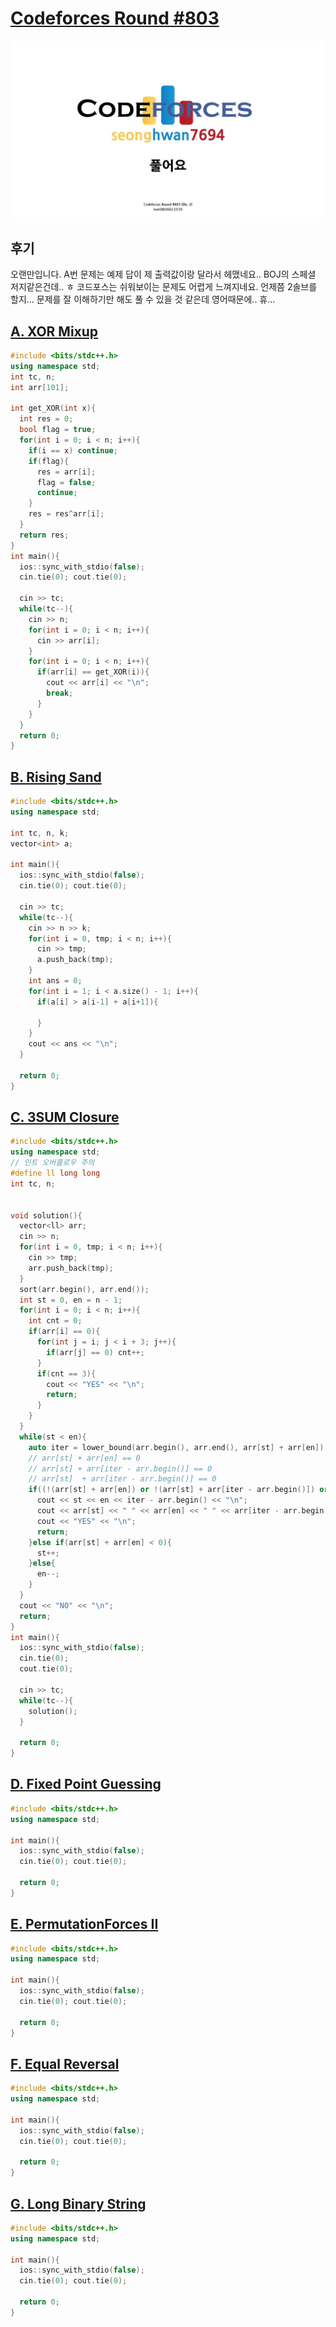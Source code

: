 # [Codeforces Round #803](https://codeforces.com/contest/1698)
<img src="./thumbnail.jpg" />

## 후기
오랜만입니다. A번 문제는 예제 답이 제 출력값이랑 달라서 헤맸네요.. BOJ의 스페셜 저지같은건데.. ㅎ 코드포스는 쉬워보이는 문제도 어렵게 느껴지네요. 언제쯤 2솔브를 할지... 문제를 잘 이해하기만 해도 풀 수 있을 것 같은데 영어때문에.. 휴... <br>

## [A. XOR Mixup](https://codeforces.com/contest/1698/problem/A)
```c++
#include <bits/stdc++.h>
using namespace std;
int tc, n;
int arr[101];

int get_XOR(int x){
  int res = 0;
  bool flag = true;
  for(int i = 0; i < n; i++){
    if(i == x) continue;
    if(flag){
      res = arr[i];
      flag = false;
      continue;
    }
    res = res^arr[i];
  }
  return res;
}
int main(){
  ios::sync_with_stdio(false);
  cin.tie(0); cout.tie(0);

  cin >> tc;
  while(tc--){
    cin >> n;
    for(int i = 0; i < n; i++){
      cin >> arr[i]; 
    }
    for(int i = 0; i < n; i++){
      if(arr[i] == get_XOR(i)){
        cout << arr[i] << "\n";
        break;
      }
    }
  }
  return 0;
}

```
## [B. Rising Sand](https://codeforces.com/contest/1698/problem/B)
```c++
#include <bits/stdc++.h>
using namespace std;

int tc, n, k;
vector<int> a;

int main(){
  ios::sync_with_stdio(false);
  cin.tie(0); cout.tie(0);

  cin >> tc;
  while(tc--){
    cin >> n >> k;
    for(int i = 0, tmp; i < n; i++){
      cin >> tmp;
      a.push_back(tmp);
    }
    int ans = 0;
    for(int i = 1; i < a.size() - 1; i++){
      if(a[i] > a[i-1] + a[i+1]){
        
      }
    }
    cout << ans << "\n";
  }

  return 0;
}
```
## [C. 3SUM Closure](https://codeforces.com/contest/1698/problem/C)
```c++
#include <bits/stdc++.h>
using namespace std;
// 인트 오버플로우 주의
#define ll long long
int tc, n;


void solution(){
  vector<ll> arr;
  cin >> n;
  for(int i = 0, tmp; i < n; i++){
    cin >> tmp;
    arr.push_back(tmp);
  }
  sort(arr.begin(), arr.end());
  int st = 0, en = n - 1;
  for(int i = 0; i < n; i++){
    int cnt = 0;
    if(arr[i] == 0){
      for(int j = i; j < i + 3; j++){
        if(arr[j] == 0) cnt++;
      }
      if(cnt == 3){
        cout << "YES" << "\n";
        return;
      }
    }
  }
  while(st < en){
    auto iter = lower_bound(arr.begin(), arr.end(), arr[st] + arr[en]);
    // arr[st] + arr[en] == 0
    // arr[st] + arr[iter - arr.begin()] == 0
    // arr[st]  + arr[iter - arr.begin()] == 0
    if((!(arr[st] + arr[en]) or !(arr[st] + arr[iter - arr.begin()]) or !(arr[en] + arr[iter - arr.begin()])) and st != iter - arr.begin() and en != iter - arr.begin()){
      cout << st << en << iter - arr.begin() << "\n";
      cout << arr[st] << " " << arr[en] << " " << arr[iter - arr.begin()] << "\n";
      cout << "YES" << "\n";
      return;
    }else if(arr[st] + arr[en] < 0){
      st++;
    }else{
      en--;
    }
  }
  cout << "NO" << "\n";
  return;
}
int main(){
  ios::sync_with_stdio(false);
  cin.tie(0);
  cout.tie(0);

  cin >> tc;
  while(tc--){
    solution();
  }

  return 0;
}
```
## [D. Fixed Point Guessing](https://codeforces.com/contest/1698/problem/D)
```c++
#include <bits/stdc++.h>
using namespace std;

int main(){
  ios::sync_with_stdio(false);
  cin.tie(0); cout.tie(0);

  return 0;
}
```
## [E. PermutationForces II](https://codeforces.com/contest/1698/problem/E)
```c++
#include <bits/stdc++.h>
using namespace std;

int main(){
  ios::sync_with_stdio(false);
  cin.tie(0); cout.tie(0);

  return 0;
}
```
## [F. Equal Reversal](https://codeforces.com/contest/1698/problem/F)
```c++
#include <bits/stdc++.h>
using namespace std;

int main(){
  ios::sync_with_stdio(false);
  cin.tie(0); cout.tie(0);

  return 0;
}
```
## [G. Long Binary String](https://codeforces.com/contest/1698/problem/G)
```c++
#include <bits/stdc++.h>
using namespace std;

int main(){
  ios::sync_with_stdio(false);
  cin.tie(0); cout.tie(0);

  return 0;
}
```






